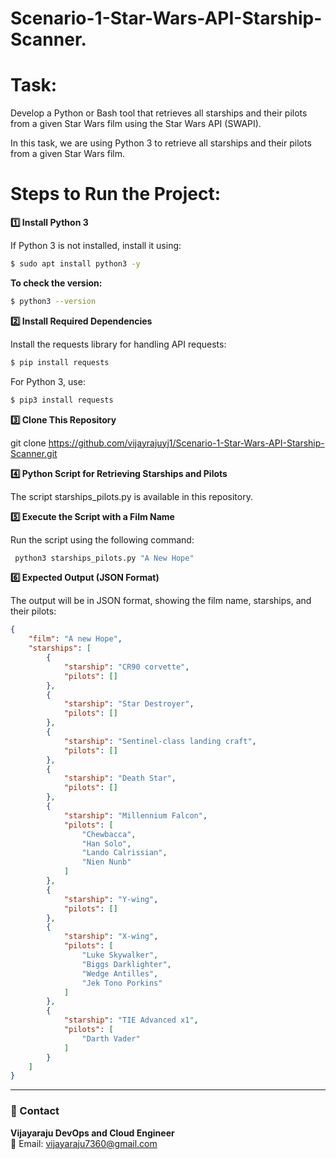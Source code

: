 # Scenario-1-Star-Wars-API-Starship-Scanner.

# Task:
Develop a Python or Bash tool that retrieves all starships and their pilots from a given Star Wars film using the Star Wars API (SWAPI).

In this task, we are using Python 3 to retrieve all starships and their pilots from a given Star Wars film.

# Steps to Run the Project:

**1️⃣ Install Python 3**

If Python 3 is not installed, install it using:
```bash
$ sudo apt install python3 -y
```

**To check the version:**
```bash
$ python3 --version
```

**2️⃣ Install Required Dependencies**

Install the requests library for handling API requests:
```bash
$ pip install requests
```

For Python 3, use:
```bash
$ pip3 install requests
```

**3️⃣ Clone This Repository**

git clone https://github.com/vijayrajuyj1/Scenario-1-Star-Wars-API-Starship-Scanner.git

**4️⃣ Python Script for Retrieving Starships and Pilots**

The script starships_pilots.py is available in this repository.

**5️⃣ Execute the Script with a Film Name**

Run the script using the following command:
```bash
 python3 starships_pilots.py "A New Hope"
```

**6️⃣ Expected Output (JSON Format)**

The output will be in JSON format, showing the film name, starships, and their pilots:

```json
{
    "film": "A new Hope",
    "starships": [
        {
            "starship": "CR90 corvette",
            "pilots": []
        },
        {
            "starship": "Star Destroyer",
            "pilots": []
        },
        {
            "starship": "Sentinel-class landing craft",
            "pilots": []
        },
        {
            "starship": "Death Star",
            "pilots": []
        },
        {
            "starship": "Millennium Falcon",
            "pilots": [
                "Chewbacca",
                "Han Solo",
                "Lando Calrissian",
                "Nien Nunb"
            ]
        },
        {
            "starship": "Y-wing",
            "pilots": []
        },
        {
            "starship": "X-wing",
            "pilots": [
                "Luke Skywalker",
                "Biggs Darklighter",
                "Wedge Antilles",
                "Jek Tono Porkins"
            ]
        },
        {
            "starship": "TIE Advanced x1",
            "pilots": [
                "Darth Vader"
            ]
        }
    ]
}
```

---

### 📩 Contact

**Vijayaraju DevOps and Cloud Engineer**  
📧 Email: [vijayaraju7360@gmail.com](mailto:vijayaraju7360@gmail.com)







